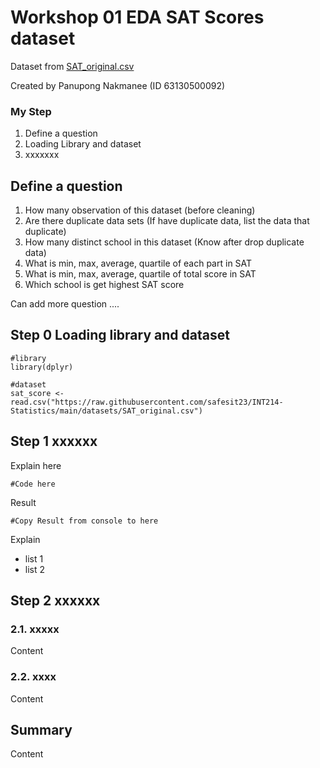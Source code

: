# Workshop 01 EDA SAT Scores dataset

Dataset from [SAT_original.csv](httpsraw.githubusercontent.comsafesit23INT214-StatisticsmaindatasetsSAT_original.csv)

Created by Panupong Nakmanee (ID 63130500092)

### My Step
1. Define a question
2. Loading Library and dataset
3. xxxxxxx

## Define a question

1. How many observation of this dataset (before cleaning) 
2. Are there duplicate data sets  (If have duplicate data, list the data that duplicate)
3. How many distinct school in this dataset  (Know after drop duplicate data)
4. What is min, max, average, quartile of each part in SAT 
5. What is min, max, average, quartile of total score in SAT 
6. Which school is get highest SAT score 

Can add more question ....

## Step 0 Loading library and dataset

```
#library
library(dplyr)

#dataset
sat_score <- read.csv("https://raw.githubusercontent.com/safesit23/INT214-Statistics/main/datasets/SAT_original.csv")
```

## Step 1 xxxxxx

Explain here

```
#Code here
```

Result

```
#Copy Result from console to here
```

Explain

- list 1
- list 2

## Step 2 xxxxxx

### 2.1. xxxxx
Content

### 2.2. xxxx
Content

## Summary
Content
